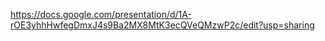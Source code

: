 https://docs.google.com/presentation/d/1A-rOE3yhhHwfegDmxJ4s9Ba2MX8MtK3ecQVeQMzwP2c/edit?usp=sharing
